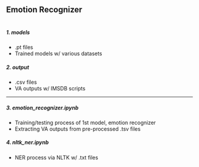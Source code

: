 ## Emotion Recognizer

#

##### 1. models

-   .pt files
-   Trained models w/ various datasets

##### 2. output

-   .csv files
-   VA outputs w/ IMSDB scripts

---

##### 3. emotion_recognizer.ipynb

-   Training/testing process of 1st model, emotion recognizer
-   Extracting VA outputs from pre-processed .tsv files

##### 4. nltk_ner.ipynb

-   NER process via NLTK w/ .txt files
